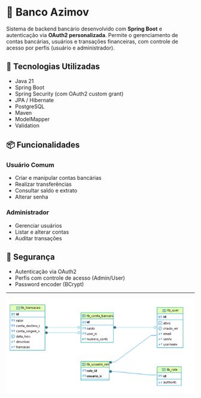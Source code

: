 # 🏦 Banco Azimov

Sistema de backend bancário desenvolvido com **Spring Boot** e autenticação via **OAuth2 personalizada**. Permite o gerenciamento de contas bancárias, usuários e transações financeiras, com controle de acesso por perfis (usuário e administrador).

## 🚀 Tecnologias Utilizadas

- Java 21
- Spring Boot
- Spring Security (com OAuth2 custom grant)
- JPA / Hibernate
- PostgreSQL
- Maven
- ModelMapper
- Validation

## 📦 Funcionalidades

### Usuário Comum
- Criar e manipular contas bancárias
- Realizar transferências
- Consultar saldo e extrato
- Alterar senha

### Administrador
- Gerenciar usuários
- Listar e alterar contas
- Auditar transações

## 🔐 Segurança

- Autenticação via OAuth2 
- Perfis com controle de acesso (Admin/User)
- Password encoder (BCrypt)
---
![img.png](img.png)
